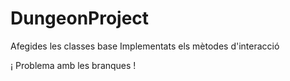 # DungeonProject

Afegides les classes base
Implementats els mètodes d'interacció

¡ Problema amb les branques !
